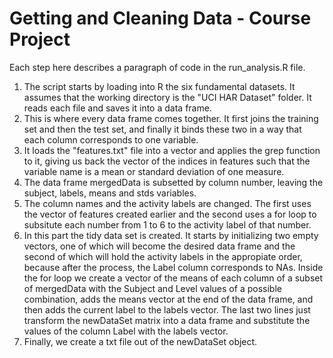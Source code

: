 Getting and Cleaning Data - Course Project
=========================================
Each step here describes a paragraph of code in the run_analysis.R file.

1. The script starts by loading into R the six fundamental datasets. It assumes that the working directory is the "UCI HAR Dataset" folder. It reads each file and saves it into a data frame.
2. This is where every data frame comes together. It first joins the training set and then the test set, and finally it binds these two in a way that each column corresponds to one variable.
3. It loads the "features.txt" file into a vector and applies the grep function to it, giving us back the vector of the indices in features such that the variable name is a mean or standard deviation of one measure.
4. The data frame mergedData is subsetted by column number, leaving the subject, labels, means and stds variables.
5. The column names and the activity labels are changed. The first uses the vector of features created earlier and the second uses a for loop to subsitute each number from 1 to 6 to the activity label of that number.
6. In this part the tidy data set is created. It starts by initializing two empty vectors, one of which will become the desired data frame and the second of which will hold the activity labels in the appropiate order, because after the process, the Label column corresponds to NAs. Inside the for loop we create a vector of the means of each column of a subset of mergedData with the Subject and Level values of a possible combination, adds the means vector at the end of the data frame, and then adds the current label to the labels vector. The last two lines just transform the newDataSet matrix into a data frame and substitute the values of the column Label with the labels vector.
7. Finally, we create a txt file out of the newDataSet object.
